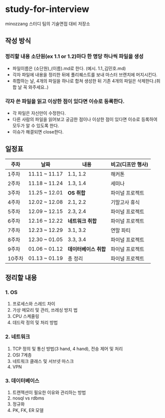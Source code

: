 # study-for-interview
minozzang 스터디 팀의 기술면접 대비 저장소



## 작성 방식

### 정리할 내용 소단원(ex 1.1 or 1.2)마다 한 명당 하나씩 파일을 생성

- 파일이름은 (소단원)_(이름).md로 한다. (예시. 1.1\_김민호.md)
- 각자 파일에 내용을 정리한 뒤에 풀리퀘스트를 보내 마스터 브랜치에 머지시킨다.
- 취합하는 날, 4개의 파일을 하나로 합쳐 생성한 뒤 기존 4개의 파일은 삭제한다.(취합 날 꼭 와주세요..)



### 각자 쓴 파일을 읽고 이상한 점이 있다면 이슈로 등록한다.

- 각 파일은 자신만이 수정한다.
- 다른 사람의 파일을 읽어보고 궁금한 점이나 이상한 점이 있다면 이슈로 등록하여 모두가 알 수 있도록 한다.
- 이슈가 해결되면 close한다.



## 일정표

| 주차   | 날짜          | 내용                  | 비고(디프만 행사) |
| ------ | ------------- | --------------------- | ----------------- |
| 1주차  | 11.11 ~ 11.17 | 1.1, 1.2              | 해커톤            |
| 2주차  | 11.18 ~ 11.24 | 1.3, 1.4              | 세미나            |
| 3주차  | 11.25 ~ 12.01 | **OS 취합**           | 파이널 프로젝트   |
| 4주차  | 12.02 ~ 12.08 | 2.1, 2.2              | 기말고사 휴식     |
| 5주차  | 12.09 ~ 12.15 | 2.3, 2.4              | 파이널 프로젝트   |
| 6주차  | 12.16 ~ 12.22 | **네트워크 취합**     | 파이널 프로젝트   |
| 7주차  | 12.23 ~ 12.29 | 3.1, 3.2              | 연말 파티         |
| 8주차  | 12.30 ~ 01.05 | 3.3, 3.4              | 파이널 프로젝트   |
| 9주차  | 01.06 ~ 01.12 | **데이터베이스 취합** | 파이널 프로젝트   |
| 10주차 | 01.13 ~ 01.19 | 총 정리               | 파이널 프로젝트   |



## 정리할 내용

### 1. OS 

1. 프로세스와 스레드 차이
2. 가상 메모리 및 관리, 쓰레싱 방지 법
3. CPU 스케줄링
4. 데드락 정의 및 처리 방법

### 2. 네트워크

1. TCP 정의 및 통신 방법(3 hand, 4 hand), 전송 제어 및 처리
2. OSI 7계층
3. 네트워크 클래스 및 서브넷 마스크
4. VPN

### 3. 데이터베이스

1. 트랜젝션이 필요한 이유와 관리하는 방법
2. nosql vs rdbms
3. 정규화
4. PK, FK, ER 모델